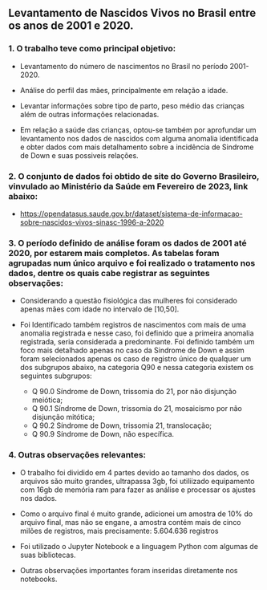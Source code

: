 ## Levantamento de Nascidos Vivos no Brasil entre os anos de 2001 e 2020.

### 1. O trabalho teve como principal objetivo:

- Levantamento do número de nascimentos no Brasil no período 2001-2020.
 
- Análise do perfil das mães, principalmente em relação a idade.
 
- Levantar informações sobre tipo de parto, peso médio das crianças além de outras informações relacionadas.

- Em relação a saúde das crianças, optou-se também por aprofundar um levantamento nos dados de nascidos com alguma anomalia identificada e obter dados com mais detalhamento sobre a incidência de Sindrome de Down e suas possiveis relações.

### 2. O conjunto de dados foi obtido de site do Governo Brasileiro, vinvulado ao Ministério da Saúde em Fevereiro de 2023, link abaixo:

- https://opendatasus.saude.gov.br/dataset/sistema-de-informacao-sobre-nascidos-vivos-sinasc-1996-a-2020

### 3. O período definido de análise foram os dados de 2001 até 2020, por estarem mais completos. As tabelas foram agrupadas num único arquivo e foi realizado o tratamento nos dados, dentre os quais cabe registrar as seguintes observações:

- Considerando a questão fisiológica das mulheres foi considerado apenas mães com idade no intervalo de [10,50].

- Foi Identificado também registros de nascimentos com mais de uma anomalia registrada e nesse caso, foi definido que a primeira anomalia registrada,
seria considerada a predominante. Foi definido também um foco mais detalhado apenas no caso da Sindrome de Down e assim foram selecionados 
apenas os caso de registro único de qualquer um dos subgrupos abaixo, na categoria Q90 e nessa categoria existem os seguintes subgrupos: 
  - Q 90.0 Síndrome de Down, trissomia do 21, por não disjunção meiótica;
  - Q 90.1 Síndrome de Down, trissomia do 21, mosaicismo por não disjunção mitótica;
  - Q 90.2 Síndrome de Down, trissomia 21, translocação;
  - Q 90.9 Síndrome de Down, não específica.

### 4. Outras observações relevantes:

- O trabalho foi dividido em 4 partes devido ao tamanho dos dados, os arquivos são muito grandes, ultrapassa 3gb, foi utiliizado
equipamento com 16gb de memória ram para fazer as análise e processar os ajustes nos dados.

- Como o arquivo final é muito grande, adicionei um amostra de 10% do arquivo final, mas não se engane, a amostra contém 
mais de cinco milões de registros, mais precisamente: 5.604.636 registros

- Foi utilizado o Jupyter Notebook e a linguagem Python com algumas de suas bibliotecas.

- Outras observações importantes foram inseridas diretamente nos notebooks.


